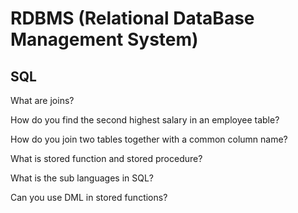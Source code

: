 # RDBMS (Relational DataBase Management System)

## SQL

What are joins?

How do you find the second highest salary in an employee table?

How do you join two tables together with a common column name?

What is stored function and stored procedure?

What is the sub languages in SQL?

Can you use DML in stored functions?
